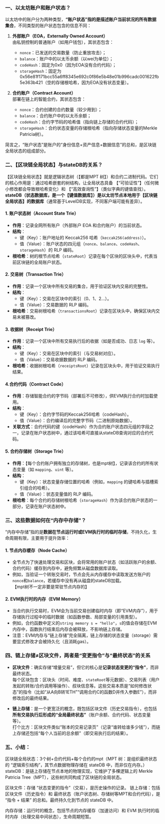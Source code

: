 ### 一、以太坊账户和账户状态？
以太坊中的账户分为两种类型，**“账户状态”指的是描述账户当前状况的所有数据集合**，不同类型的账户状态包含的信息不同：

1. **外部账户（EOA，Externally Owned Account）**  
   由私钥控制的普通账户（如用户钱包），其状态包含：  
   - `nonce`：已发送的交易数量（防止重放攻击）；  
   - `balance`：账户中的以太币余额（以wei为单位）；  
   - `codeHash`：固定为0x0（因为EOA没有合约代码）；  
   - `storageHash`：固定为0x56e81f171bcc55a6ff8345e692c0f86e5b48e01b996cadc001622fb5e363b421（空的存储根哈希，因为EOA没有状态变量）。  

2. **合约账户（Contract Account）**  
   部署在链上的智能合约，其状态包含：  
   - `nonce`：合约创建的合约数量（较少用到）；  
   - `balance`：合约账户中的以太币余额；  
   - `codeHash`：合约字节码的哈希值（指向链上存储的合约代码）；  
   - `storageHash`：合约状态变量的存储根哈希（指向存储状态变量的Merkle Patricia树）。  

简言之，“账户状态”是账户的“身份信息+资产信息+数据信息”的总和，是区块链全局状态的组成部分。


### 二、【区块链全局状态】与stateDB的关系？
【区块链全局状态】就是逻辑状态树（【都是MPT 树】）和合约二进制代码。它们的核心作用是：通过哈希嵌套的树结构，让全局状态具备 【“可验证性”】（任何微小修改都会导致根哈希变化）和 【“高效查询性”】（类似字典的键值查找）。
**stateDB（状态数据库，是一个【键值数据库】）是以太坊节点本地用于【区块链全局状态】的数据库**（通常基于LevelDB实现，不同客户端可能有差异）。

#### 1. 账户状态树（Account State Trie）
- **作用**：记录全网所有账户（外部账户 EOA 和合约账户）的当前状态。
- **结构**：
  - 键（Key）：账户地址的 Keccak256 哈希（`keccak256(address)`）。
  - 值（Value）：账户状态的四元组（`nonce`、`balance`、`codeHash`、`storageHash`）的 RLP 编码。
- **根哈希**：树的根节点哈希（`stateRoot`）记录在每个区块的区块头中，代表当前区块链的全局账户状态。

#### 2. 交易树（Transaction Trie）
- **作用**：记录一个区块中所有交易的集合，用于验证区块内交易的完整性。
- **结构**：
  - 键（Key）：交易在区块中的索引（0、1、2...）。
  - 值（Value）：交易数据的 RLP 编码。
- **根哈希**：交易树根哈希（`transactionsRoot`）记录在区块头中，确保区块内交易未被篡改。

#### 3. 收据树（Receipt Trie）
- **作用**：记录一个区块中所有交易执行后的收据（如是否成功、日志 `log` 等）。
- **结构**：
  - 键（Key）：交易在区块中的索引（与交易树对应）。
  - 值（Value）：交易收据数据的 RLP 编码。
- **根哈希**：收据树根哈希（`receiptsRoot`）记录在区块头中，用于验证交易执行结果。

#### 4.合约代码（Contract Code）
- **作用**：存储智能合约的字节码（部署后不可修改），供EVM执行合约时加载使用。
- **结构**：
  - 键（Key）：合约字节码的Keccak256哈希（codeHash）。
  - 值（Value）：合约编译后的完整字节码（二进制原始数据）。
- **关联方式**：合约代码的键（codeHash）作为合约账户状态四元组的字段之一，记录在账户状态树中，通过该哈希可直接从stateDB查询对应的合约代码。

#### 5. 合约存储树（Storage Trie）
- **作用**：【每个合约账户拥有独立的存储树，也是mpt树】，记录该合约的所有状态变量（如 `mapping`、`uint` 等）。
- **结构**：
  - 键（Key）：状态变量存储位置的哈希（例如，`mapping` 的键哈希与插槽索引组合的哈希）。
  - 值（Value）：状态变量值的 RLP 编码。
- **根哈希**：每个合约的存储树根哈希（`storageHash`）作为该合约账户状态的一部分，记录在账户状态树中。


### 三、这些数据如何在“内存中存储”？
“内存中存储”指的是**数据在节点运行时或EVM执行时的临时存储**，不持久化，生命周期有限，主要用于提升效率：

#### 1. 节点内存缓存（Node Cache）  
- 全节点为了快速处理交易和区块，会将常用的账户状态（如活跃账户的余额、合约代码）缓存到内存中，避免频繁从磁盘数据库读取。  
- 例如，当验证一个转账交易时，节点会先从内存缓存中读取发送方账户的`nonce`和`balance`，若缓存中没有再从磁盘的stateDB加载。  
【mpt树不一定非要是常驻节点内存的】


#### 2. EVM执行时的内存（EVM Memory）  
- 当合约执行交易时，EVM会为当前交易创建临时内存（即“EVM内存”），用于存储执行过程中的临时数据（如函数参数、局部变量的引用类型）。  
- 例如，合约函数中定义的`string memory s = "hello"`，`s`的值会存储在EVM内存中，函数执行结束后内存会被释放，不影响链上存储。  
- 注意：EVM内存与“链上存储”完全隔离，链上存储的状态变量（storage）需要显式修改才会被持久化（且消耗gas）。  


### 四、链上存储≠区块文件，两者是“变更指令”与“最终状态”的关系
- **区块文件**：确实存储“增量交易”，但它的核心是**记录状态变更的“指令”**，而非最终状态。  
  每个区块包含：区块头（时间、难度、`stateRoot`等元数据）、交易列表（用户发起的转账/合约调用等操作）、叔块信息等。这些交易本质是“如何修改状态”的指令（比如“从A向B转1ETH”“调用合约C的函数D并传入参数E”），而非修改后的最终结果。

- **链上存储**：是一个更宽泛的概念，既包括区块文件（历史交易指令），也包括**所有交易执行后形成的“全局最终状态”**（账户余额、合约代码、状态变量等）。  
  打个比方：区块文件类似“账本的交易记录页”（记录“谁转给谁多少钱”），而链上存储还包括“每个人当前的总余额”（即交易执行后的结果）。  


### 五、小结：
区块链全局状态：3个树+合约代码+每个合约的mpt（MPT 树：是组织最终状态的 “逻辑索引结构”，其节点数据物理存储在 stateDB 中，而非仅在内存。）
stateDB：是链上存储在节点本地的物理实现，它维护了多棵逻辑上的 Merkle Patricia Tree（MPT），这些树共同构成了区块链的全局状态。

区块文件：存储 “状态变更的指令”（交易），是历史操作的记录。
链上存储：包括区块文件（历史指令）和 最终状态（账户状态树、存储树等MPT和合约代码），是 “指令 + 结果” 的总和。最终持久化到节点的 stateDB 中。

内存存储：运行时的概念，包括节点的内存缓存（加速访问）和 EVM 执行时的临时内存（处理交易中间状态），生命周期短暂。


